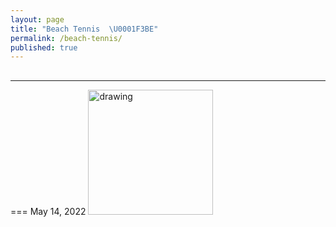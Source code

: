 ```yaml
---
layout: page
title: "Beach Tennis  \U0001F3BE"
permalink: /beach-tennis/
published: true
---
```

##
***
===
May 14, 2022
<img src="https://drive.google.com/uc?export=view&id=1zxDok7wMHX66WtKv6ytRJF4jDqw-EHfj" alt="drawing" width="200"/>